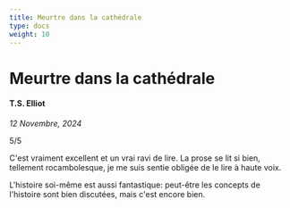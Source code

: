 ```yaml
---
title: Meurtre dans la cathédrale
type: docs
weight: 10
---
```


# Meurtre dans la cathédrale

#### T.S. Elliot 

*12 Novembre, 2024*

5/5

C'est vraiment excellent et un vrai ravi de lire. La prose se lit si bien, tellement rocambolesque, je me suis sentie obligée de le lire à haute voix.

L'histoire soi-même est aussi fantastique: peut-être les concepts de l'histoire sont bien discutées, mais c'est encore bien.
